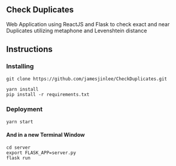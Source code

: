## Check Duplicates

Web Application using ReactJS and Flask to check exact and near Duplicates utilizing metaphone and Levenshtein distance

## Instructions

### Installing
```
git clone https://github.com/jamesjinlee/CheckDuplicates.git

yarn install
pip install -r requirements.txt
```

### Deployment
```
yarn start
```
#### And in a new Terminal Window
```
cd server
export FLASK_APP=server.py
flask run
```
